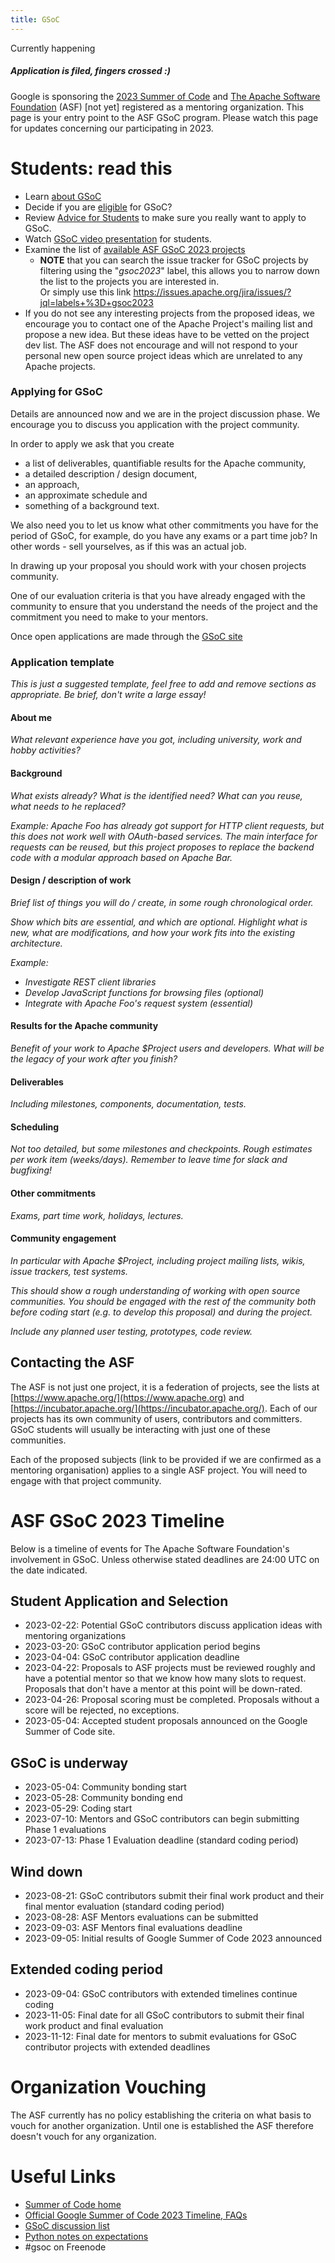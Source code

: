 ```yaml
---
title: GSoC
---
```


<div class="card mb-3">
  <div class="card-header">
    Currently happening
  </div>
  <div class="card-body">
    <h5 class="card-title text-info">Application is filed, fingers crossed :)</h5>
  </div>
</div>

Google is sponsoring the [2023 Summer of Code](https://summerofcode.withgoogle.com/) and 
[The Apache Software Foundation](https://www.apache.org/) (ASF) [not yet] registered as a mentoring organization.
This page is your entry point to the ASF GSoC program.
Please watch this page for updates concerning our participating in 2023.

<a name="GSoC-Students:readthis"></a>
# Students: read this

* Learn [about GSoC](https://summerofcode.withgoogle.com/about/)
* Decide if you are [eligible](https://summerofcode.withgoogle.com/get-started/) for GSoC?
* Review [Advice for Students](https://opensource.googleblog.com/2011/03/dos-and-donts-of-google-summer-of-code.html)
 to make sure you really want to apply to GSoC.
* Watch [GSoC video presentation](https://www.youtube.com/watch?v=S6IP_6HG2QE)
 for students.
* Examine the list of [available ASF GSoC 2023 projects](https://s.apache.org/gsoc2023ideas)
	* <span class="text-primary">**NOTE**</span> that you can search the issue tracker for GSoC projects by
filtering using the "*gsoc2023*" label, this allows you to narrow down the list
to the projects you are interested in.<br/>
Or simply use this link https://issues.apache.org/jira/issues/?jql=labels+%3D+gsoc2023
* If you do not see any interesting projects from the proposed ideas, we encourage you to contact one of the Apache Project's mailing list and propose a new idea. But these ideas have to be vetted on the project dev list. The ASF does not encourage and will not respond to your personal new open source project ideas which are unrelated to any Apache projects.

<a name="GSoC-ApplyingforGSoC"></a>
### Applying for GSoC

Details are announced now and we are in the project discussion phase. We encourage you to discuss you application with the project community.

In order to apply we ask that you create

* a list of deliverables, quantifiable results for the Apache community,
* a detailed description / design document,
* an approach,
* an approximate schedule and
* something of a background text.

We also need you to let us know what other commitments you
have for the period of GSoC, for example, do you have any exams or a part
time job? In other words - sell yourselves, as if this was an actual job. 

In drawing up your proposal you should work with your chosen projects
community.

One of our evaluation criteria is that you have already engaged
with the community to ensure that you understand the needs of the project
and the commitment you need to make to your mentors.

Once open applications are made through the [GSoC site](https://summerofcode.withgoogle.com/)

### Application template

_This is just a suggested template, feel free to add and remove sections as appropriate. Be brief, don't write a large essay!_

#### About me

_What relevant experience have you got, including university, work and hobby activities?_

#### Background

_What exists already? What is the identified need? What can you reuse, what needs to he replaced?_

_Example: Apache Foo has already got support for HTTP client requests, but this does not work well with OAuth-based services. The main interface for requests can be reused, but this project proposes to replace the backend code with a modular approach based on Apache Bar._

#### Design / description of work

_Brief list of things you will do / create, in some rough chronological order._

_Show which bits are essential, and which are optional. Highlight what is new, what are modifications, and how your work fits into the existing architecture._

_Example:_

* _Investigate REST client libraries_
* _Develop JavaScript functions for browsing files (optional)_
* _Integrate with Apache Foo's request system (essential)_


#### Results for the Apache community

_Benefit of your work to Apache $Project users and developers. What will be the legacy of your work after you finish?_

#### Deliverables

_Including milestones, components, documentation, tests._

#### Scheduling

_Not too detailed, but some milestones and checkpoints. Rough estimates per work item (weeks/days). Remember to leave time for slack and bugfixing!_

#### Other commitments

_Exams, part time work, holidays, lectures._

#### Community engagement

_In particular with Apache $Project, including project mailing lists, wikis, issue trackers, test systems._

_This should show a rough understanding of working with open source communities. You should be engaged with the rest of the community both before coding start (e.g. to develop this proposal) and during the project._

_Include any planned user testing, prototypes, code review._



<a name="GSoC-ContactingtheASF"></a>
## Contacting the ASF

The ASF is not just one project, it is a federation of projects, see the
lists at [https://www.apache.org/](https://www.apache.org) and [https://incubator.apache.org/](https://incubator.apache.org/). Each of our
projects has its own community of users, contributors and committers. GSoC
students will usually be interacting with just one of these communities. 

Each of the proposed subjects (link to be provided if we are confirmed as a
mentoring organisation) applies to a single ASF project. You will need to
engage with that project community.

<a name="GSoC-ASFGSoCTimeline"></a>
# ASF GSoC 2023 Timeline

Below is a timeline of events for The Apache Software Foundation's
involvement in GSoC. Unless otherwise stated deadlines are 24:00 UTC on the
date indicated.

<a name="GSoC-StudentApplicationandSelection"></a>
## Student Application and Selection

  - 2023-02-22: Potential GSoC contributors discuss application ideas with mentoring organizations
  - 2023-03-20: GSoC contributor application period begins
  - 2023-04-04: GSoC contributor application deadline
  - 2023-04-22: Proposals to ASF projects must be reviewed roughly and have a potential mentor so that we know how many slots to request. Proposals that don't have a mentor at this point will be down-rated.
  - 2023-04-26: Proposal scoring must be completed. Proposals without a score will be rejected, no exceptions.
  - 2023-05-04: Accepted student proposals announced on the Google Summer of Code site.

<a name="GSoC-GSocisunderway"></a>
## GSoC is underway

  - 2023-05-04: Community bonding start
  - 2023-05-28: Community bonding end
  - 2023-05-29: Coding start
  - 2023-07-10: Mentors and GSoC contributors can begin submitting Phase 1 evaluations
  - 2023-07-13: Phase 1 Evaluation deadline (standard coding period)
  
<a name="GSoC-Winddown"></a>
## Wind down

  - 2023-08-21: GSoC contributors submit their final work product and their final mentor evaluation (standard coding period)
  - 2023-08-28: ASF Mentors evaluations can be submitted
  - 2023-09-03: ASF Mentors final evaluations deadline
  - 2023-09-05: Initial results of Google Summer of Code 2023 announced

<a name="GSoC-Extended"></a>
## Extended coding period
  - 2023-09-04: GSoC contributors with extended timelines continue coding
  - 2023-11-05: Final date for all GSoC contributors to submit their final work product and final evaluation
  - 2023-11-12: Final date for mentors to submit evaluations for GSoC contributor projects with extended deadlines

<a name="GSoC-Vouching"></a>
# Organization Vouching

The ASF currently has no policy establishing the criteria on what basis to vouch for another organization. Until one is established the ASF therefore doesn't vouch for any organization.

<a name="GSoC-UsefulLinks"></a>
# Useful Links

 * [Summer of Code home](https://summerofcode.withgoogle.com)
 * [Official Google Summer of Code 2023 Timeline, FAQs](https://developers.google.com/open-source/gsoc/timeline)
 * [GSoC discussion list](https://groups.google.com/group/google-summer-of-code-discuss)
 * [Python notes on expectations](https://wiki.python.org/moin/SummerOfCode/Expectations)
 * \#gsoc on Freenode
